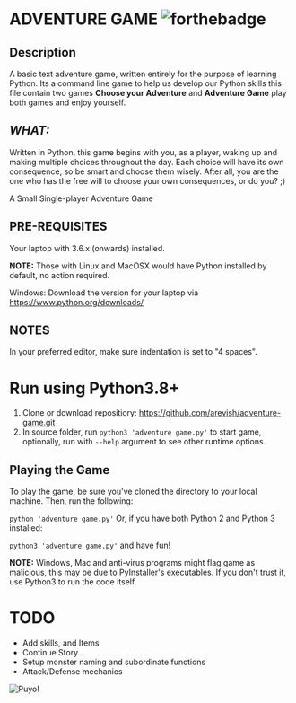 # ADVENTURE GAME   ![forthebadge](https://forthebadge.com/images/badges/made-with-python.svg)

## Description 
A basic text adventure game, written entirely for the purpose of learning Python.
Its a command line game to help us develop our Python skills
this file contain two games **Choose your Adventure** 
and **Adventure Game** play both games and enjoy yourself.

## ***WHAT:***
Written in Python, this game begins with you, as a player, waking up and making multiple choices throughout the day. Each choice will have its own consequence, so be smart and choose them wisely. After all, you are the one who has the free will to choose your own consequences, or do you? ;)

A Small Single-player Adventure Game

## PRE-REQUISITES
Your laptop with 3.6.x (onwards) installed.

**NOTE:** Those with Linux and MacOSX would have Python installed by default, no action required.

Windows: Download the version for your laptop via https://www.python.org/downloads/

## NOTES
In your preferred editor, make sure indentation is set to "4 spaces".


# Run using Python3.8+
1. Clone or download repositiory: https://github.com/arevish/adventure-game.git
2. In source folder, run `python3 'adventure game.py'` to start game, optionally, run with `--help` argument to see other runtime options.

## Playing the Game
To play the game, be sure you've cloned the directory to your local machine. Then, run the following:

`python 'adventure game.py'`
Or, if you have both Python 2 and Python 3 installed:

`python3 'adventure game.py'`
 and have fun!

**NOTE:**  Windows, Mac and anti-virus programs might flag game as malicious, this may be due to PyInstaller's executables. If you don't trust it, use Python3 to run the code itself.

# TODO
- Add skills, and Items
- Continue Story...
- Setup monster naming and subordinate functions
- Attack/Defense mechanics

![Puyo!](https://vignette.wikia.nocookie.net/tensei-shitara-slime-datta-ken/images/3/34/Rimuru_Slime_Anime.png/revision/latest?cb=20180922214304)

